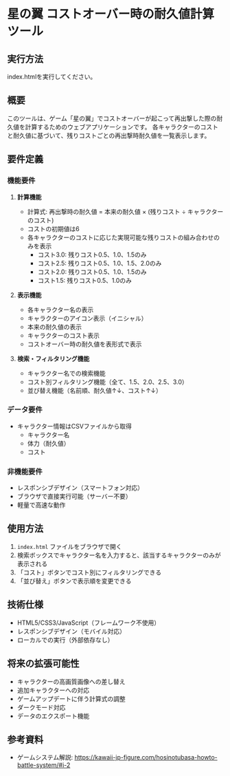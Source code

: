 # 星の翼 コストオーバー時の耐久値計算ツール

## 実行方法

index.htmlを実行してください。

## 概要

このツールは、ゲーム「星の翼」でコストオーバーが起こって再出撃した際の耐久値を計算するためのウェブアプリケーションです。
各キャラクターのコストと耐久値に基づいて、残りコストごとの再出撃時耐久値を一覧表示します。

## 要件定義

### 機能要件

1. **計算機能**
   - 計算式: 再出撃時の耐久値 = 本来の耐久値 × (残りコスト ÷ キャラクターのコスト)
   - コストの初期値は6
   - 各キャラクターのコストに応じた実現可能な残りコストの組み合わせのみを表示
     - コスト3.0: 残りコスト0.5、1.0、1.5のみ
     - コスト2.5: 残りコスト0.5、1.0、1.5、2.0のみ
     - コスト2.0: 残りコスト0.5、1.0、1.5のみ
     - コスト1.5: 残りコスト0.5、1.0のみ

2. **表示機能**
   - 各キャラクター名の表示
   - キャラクターのアイコン表示（イニシャル）
   - 本来の耐久値の表示
   - キャラクターのコスト表示
   - コストオーバー時の耐久値を表形式で表示

3. **検索・フィルタリング機能**
   - キャラクター名での検索機能
   - コスト別フィルタリング機能（全て、1.5、2.0、2.5、3.0）
   - 並び替え機能（名前順、耐久値↑↓、コスト↑↓）

### データ要件

- キャラクター情報はCSVファイルから取得
  - キャラクター名
  - 体力（耐久値）
  - コスト

### 非機能要件

- レスポンシブデザイン（スマートフォン対応）
- ブラウザで直接実行可能（サーバー不要）
- 軽量で高速な動作

## 使用方法

1. `index.html` ファイルをブラウザで開く
2. 検索ボックスでキャラクター名を入力すると、該当するキャラクターのみが表示される
3. 「コスト」ボタンでコスト別にフィルタリングできる
4. 「並び替え」ボタンで表示順を変更できる

## 技術仕様

- HTML5/CSS3/JavaScript（フレームワーク不使用）
- レスポンシブデザイン（モバイル対応）
- ローカルでの実行（外部依存なし）

## 将来の拡張可能性

- キャラクターの高画質画像への差し替え
- 追加キャラクターへの対応
- ゲームアップデートに伴う計算式の調整
- ダークモード対応
- データのエクスポート機能

## 参考資料

- ゲームシステム解説: https://kawaii-jp-figure.com/hosinotubasa-howto-battle-system/#i-2
